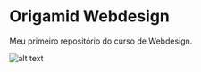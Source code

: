 # Origamid Webdesign
 Meu primeiro repositório do curso de Webdesign.

![alt text](https://github.com/monteurfox/bikecraft/blob/master/bikecraft.png?raw=true)
